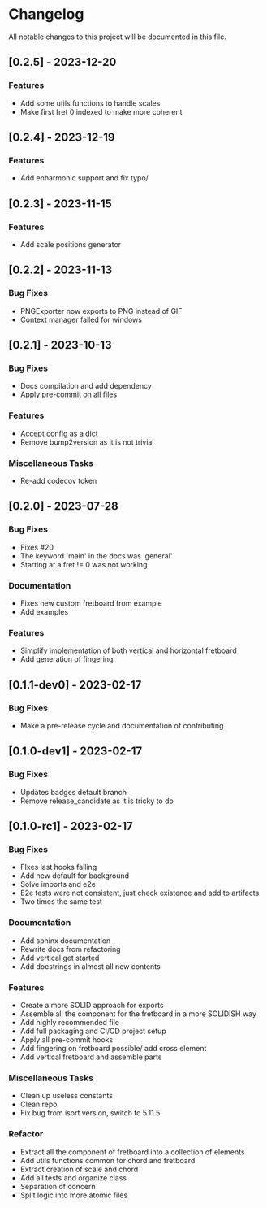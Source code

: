 # Changelog

All notable changes to this project will be documented in this file.

## [0.2.5] - 2023-12-20

### Features

- Add some utils functions to handle scales
- Make first fret 0 indexed to make more coherent

## [0.2.4] - 2023-12-19

### Features

- Add enharmonic support and fix typo/

## [0.2.3] - 2023-11-15

### Features

- Add scale positions generator

## [0.2.2] - 2023-11-13

### Bug Fixes

- PNGExporter now exports to PNG instead of GIF
- Context manager failed for windows

## [0.2.1] - 2023-10-13

### Bug Fixes

- Docs compilation and add dependency
- Apply pre-commit on all files

### Features

- Accept config as a dict
- Remove bump2version as it is not trivial

### Miscellaneous Tasks

- Re-add codecov token

## [0.2.0] - 2023-07-28

### Bug Fixes

- Fixes #20
- The keyword 'main' in the docs was 'general'
- Starting at a fret != 0 was not working

### Documentation

- Fixes new custom fretboard from example
- Add examples

### Features

- Simplify implementation of both vertical and horizontal fretboard
- Add generation of fingering

## [0.1.1-dev0] - 2023-02-17

### Bug Fixes

- Make a pre-release cycle and documentation of contributing

## [0.1.0-dev1] - 2023-02-17

### Bug Fixes

- Updates badges default branch
- Remove release_candidate as it is tricky to do

## [0.1.0-rc1] - 2023-02-17

### Bug Fixes

- FIxes last hooks failing
- Add new default for background
- Solve imports and e2e
- E2e tests were not consistent, just check existence and add to artifacts
- Two times the same test

### Documentation

- Add sphinx documentation
- Rewrite docs from refactoring
- Add vertical get started
- Add docstrings in almost all new contents

### Features

- Create a more SOLID approach for exports
- Assemble all the component for the fretboard in a more SOLIDISH way
- Add highly recommended file
- Add full packaging and CI/CD project setup
- Apply all pre-commit hooks
- Add fingering on fretboard possible/ add cross element
- Add vertical fretboard and assemble parts

### Miscellaneous Tasks

- Clean up useless constants
- Clean repo
- Fix bug from isort version, switch to  5.11.5

### Refactor

- Extract all the component of fretboard into a collection of elements
- Add utils functions common for chord and fretboard
- Extract creation of scale and chord
- Add all tests and organize class
- Separation of concern
- Split logic into more atomic files

<!-- generated by git-cliff -->
